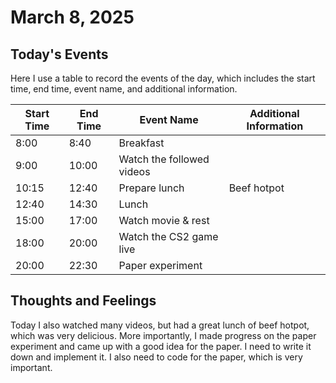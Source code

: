 # March 8, 2025

## Today's Events

Here I use a table to record the events of the day, which includes the start time, end time, event name, and additional information.

| Start Time | End Time | Event Name                | Additional Information |
| ---------- | -------- | ------------------------- | ---------------------- |
| 8:00       | 8:40     | Breakfast                 |                        |
| 9:00       | 10:00    | Watch the followed videos |                        |
| 10:15      | 12:40    | Prepare lunch             | Beef hotpot            |
| 12:40      | 14:30    | Lunch                     |                        |
| 15:00      | 17:00    | Watch movie & rest        |                        |
| 18:00      | 20:00    | Watch the CS2 game live   |                        |
| 20:00      | 22:30    | Paper experiment          |                        |

## Thoughts and Feelings

Today I also watched many videos, but had a great lunch of beef hotpot, which was very delicious. More importantly, I made progress on the paper experiment and came up with a good idea for the paper. I need to write it down and implement it. I also need to code for the paper, which is very important.
